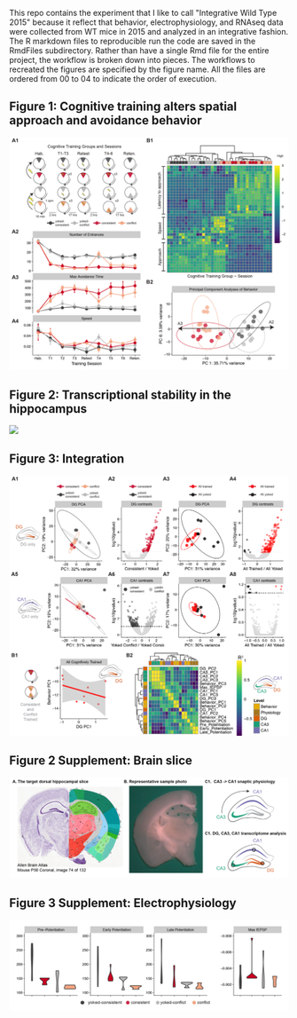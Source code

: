 This repo contains the experiment that I like to call "Integrative Wild Type 2015" because it reflect that behavior, electrophysiology, and RNAseq data were collected from WT mice in 2015 and analyzed in an integrative fashion. The R markdown files to reproducible run the code are saved in the  RmdFiles subdirectory. Rather than have a single Rmd file for the entire project, the workflow is broken down into pieces. The workflows to recreated the figures are specified by the figure name. All the files are ordered from 00 to 04 to indicate the order of execution.

## Figure 1: Cognitive training alters spatial approach and avoidance behavior

<img src="./figures/figures-01.png" />

## Figure 2: Transcriptional stability in the hippocampus

<img src="./figures/figures-02-01.png" />

## Figure 3: Integration
<img src="./figures/figures-03.png" />

## Figure 2 Supplement: Brain slice

<img src="./figures/figures-05.png" />

## Figure 3 Supplement: Electrophysiology

<img src="./figures/figures-04.png" />


